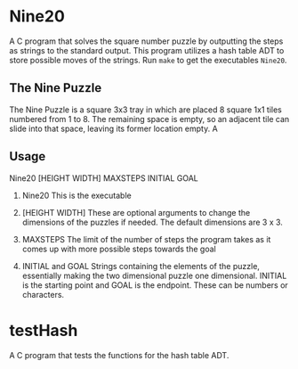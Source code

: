 # Nine20
A C program that solves the square number puzzle by outputting the steps as strings to the standard output. This program utilizes a hash table ADT to store possible moves of the strings. Run `make` to get the executables `Nine20`.

## The Nine Puzzle
The Nine Puzzle is a square 3x3 tray in which are placed 8 square 1x1 tiles numbered from 1 to 8.  The remaining space is empty, so an adjacent tile can slide into that space, leaving its former location empty. A

## Usage
Nine20 [HEIGHT WIDTH] MAXSTEPS INITIAL GOAL

1. Nine20
This is the executable

2. [HEIGHT WIDTH]
These are optional arguments to change the dimensions of the puzzles if needed. The default dimensions are 3 x 3.

3. MAXSTEPS
The limit of the number of steps the program takes as it comes up with more possible steps towards the goal

4. INITIAL and GOAL
Strings containing the elements of the puzzle, essentially making the two dimensional puzzle one dimensional. INITIAL is the starting point and GOAL is the endpoint. These can be numbers or characters.

# testHash
A C program that tests the functions for the hash table ADT.
